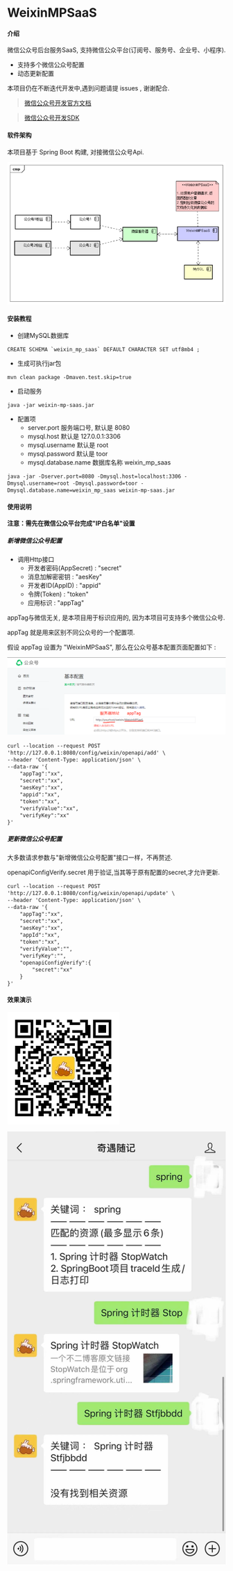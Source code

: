 # WeixinMPSaaS

#### 介绍
微信公众号后台服务SaaS, 支持微信公众平台(订阅号、服务号、企业号、小程序). 

* 支持多个微信公众号配置
* 动态更新配置

本项目仍在不断迭代开发中,遇到问题请提 issues , 谢谢配合. 

> [微信公众号开发官方文档](https://developers.weixin.qq.com/doc/)

> [微信公众号开发SDK](https://github.com/Wechat-Group/WxJava)


#### 软件架构

本项目基于 Spring Boot 构建, 对接微信公众号Api.

![微信公众号示例](docs/imgs/WeixinMPSaaS组件图.png)

#### 安装教程

* 创建MySQL数据库
```mysql
CREATE SCHEMA `weixin_mp_saas` DEFAULT CHARACTER SET utf8mb4 ;
```

* 生成可执行jar包

```shell
mvn clean package -Dmaven.test.skip=true
```

* 启动服务

```shell
java -jar weixin-mp-saas.jar
```

* 配置项
    * server.port 服务端口号, 默认是 8080
    * mysql.host 默认是 127.0.0.1:3306
    * mysql.username 默认是 root
    * mysql.password 默认是 toor
    * mysql.database.name 数据库名称 weixin_mp_saas

```shell
java -jar -Dserver.port=8080 -Dmysql.host=localhost:3306 -Dmysql.username=root -Dmysql.password=toor -Dmysql.database.name=weixin_mp_saas weixin-mp-saas.jar
```

#### 使用说明

**注意：需先在微信公众平台完成"IP白名单"设置**

##### 新增微信公众号配置

* 调用Http接口
    * 开发者密码(AppSecret) : "secret"
    * 消息加解密密钥 : "aesKey"
    * 开发者ID(AppID) : "appid"
    * 令牌(Token) : "token"
    * 应用标识 : "appTag"

appTag与微信无关, 是本项目用于标识应用的, 因为本项目可支持多个微信公众号. 

appTag 就是用来区别不同公众号的一个配置项.

假设 appTag 设置为 "WeixinMPSaaS", 那么在公众号基本配置页面配置如下 : 

![功能示例](docs/imgs/2330330214528.png)

```shell script
curl --location --request POST 'http://127.0.0.1:8080/config/weixin/openapi/add' \
--header 'Content-Type: application/json' \
--data-raw '{
    "appTag":"xx",
    "secret":"xx",
    "aesKey":"xx",
    "appid":"xx",
    "token":"xx",
    "verifyValue":"xx",
    "verifyKey":"xx"
}'
```

##### 更新微信公众号配置

大多数请求参数与"新增微信公众号配置"接口一样，不再赘述. 

openapiConfigVerify.secret 用于验证,当其等于原有配置的secret,才允许更新. 

```shell script
curl --location --request POST 'http://127.0.0.1:8080/config/weixin/openapi/update' \
--header 'Content-Type: application/json' \
--data-raw '{
    "appTag":"xx",
    "secret":"xx",
    "aesKey":"xx",
    "appId":"xx",
    "token":"xx",
    "verifyValue":"",
    "verifyKey":"",
    "openapiConfigVerify":{
        "secret":"xx"
    }
}'
```


#### 效果演示

![微信公众号示例](docs/imgs/589694216028358.jpg)

![功能示例](docs/imgs/6a9eedd92fa741959b41936632a5941.jpg)
